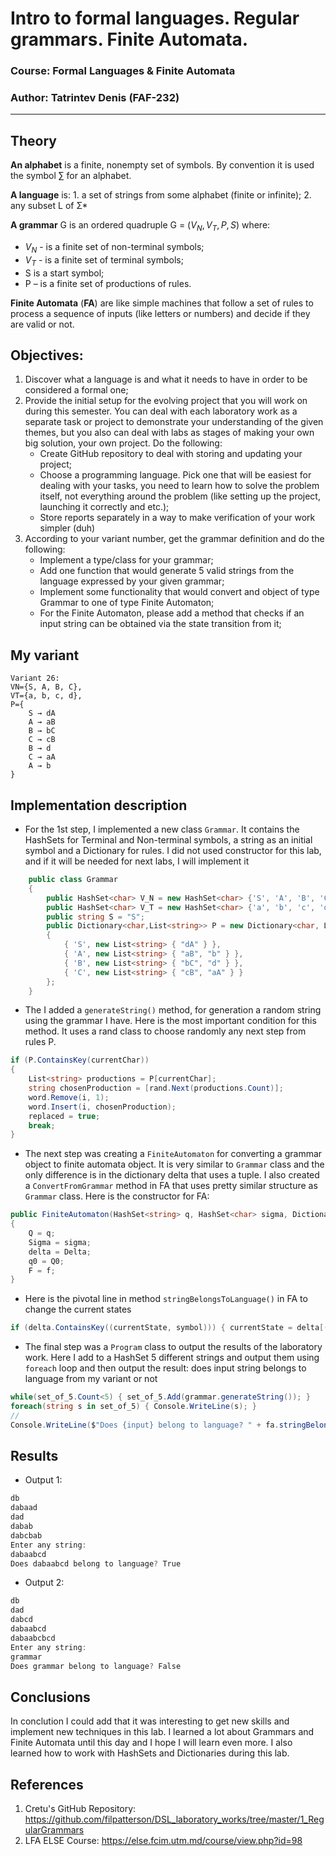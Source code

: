 # Intro to formal languages. Regular grammars. Finite Automata.

### Course: Formal Languages & Finite Automata
### Author: Tatrintev Denis (FAF-232)

----

## Theory
**An alphabet** is a finite, nonempty set of symbols. By convention it is used the symbol ∑ for an alphabet. 

**A language** is:
    1. a set of strings from some alphabet (finite or infinite);
    2. any subset L of Σ*

**A grammar** G is an ordered quadruple G = ($V_N, V_T, P, S$)
where:
- $V_N$ - is a finite set of non-terminal symbols;
- $V_T$ - is a finite set of terminal symbols;
- S is a start symbol;
- P – is a finite set of productions of rules.

**Finite Automata** (**FA**) are like simple machines that follow a set of rules to process a sequence of inputs (like letters or numbers) and decide if they are valid or not.

## Objectives:
1. Discover what a language is and what it needs to have in order to be considered a formal one;
2. Provide the initial setup for the evolving project that you will work on during this semester. You can deal with each laboratory work as a separate task or project to demonstrate your understanding of the given themes, but you also can deal with labs as stages of making your own big solution, your own project. Do the following:
    -  Create GitHub repository to deal with storing and updating your project;
    - Choose a programming language. Pick one that will be easiest for dealing with your tasks, you need to learn how to solve the problem itself, not everything around the problem (like setting up the project, launching it correctly and etc.);
    - Store reports separately in a way to make verification of your work simpler (duh)
3. According to your variant number, get the grammar definition and do the following:
    - Implement a type/class for your grammar;
    - Add one function that would generate 5 valid strings from the language expressed by your given grammar;
    - Implement some functionality that would convert and object of type Grammar to one of type Finite Automaton;
    - For the Finite Automaton, please add a method that checks if an input string can be obtained via the state transition from it;

## My variant
``` 
Variant 26:
VN={S, A, B, C},
VT={a, b, c, d}, 
P={ 
    S → dA     
    A → aB    
    B → bC   
    C → cB    
    B → d
    C → aA
    A → b
}
```

## Implementation description
* For the 1st step, I implemented a new class `Grammar`. It contains the HashSets for Terminal and Non-terminal symbols, a string as an initial symbol and a Dictionary for rules. I did not used constructor for this lab, and if it will be needed for next labs, I will implement it

```cs
    public class Grammar
    {
        public HashSet<char> V_N = new HashSet<char> {'S', 'A', 'B', 'C'};
        public HashSet<char> V_T = new HashSet<char> {'a', 'b', 'c', 'd'};
        public string S = "S";
        public Dictionary<char,List<string>> P = new Dictionary<char, List<string>>
        {
            { 'S', new List<string> { "dA" } },
            { 'A', new List<string> { "aB", "b" } },
            { 'B', new List<string> { "bC", "d" } },
            { 'C', new List<string> { "cB", "aA" } }
        };
    }
```

* The I added a `generateString()` method, for generation a random string using the grammar I have. Here is the most important condition for this method. It uses a rand class to choose randomly any next step from rules P.

```cs
if (P.ContainsKey(currentChar))
{
    List<string> productions = P[currentChar];
    string chosenProduction = [rand.Next(productions.Count)];
    word.Remove(i, 1);
    word.Insert(i, chosenProduction);
    replaced = true;
    break;
}
```

* The next step was creating a `FiniteAutomaton` for converting a grammar object to finite automata object. It is very similar to `Grammar` class and the only difference is in the dictionary delta that uses a tuple. I also created a `ConvertFromGrammar` method in FA that uses pretty similar structure as `Grammar` class. Here is the constructor for FA:

``` cs
public FiniteAutomaton(HashSet<string> q, HashSet<char> sigma, Dictionary<(string, char), string> Delta, string Q0, HashSet<string> f)
{
    Q = q;
    Sigma = sigma;
    delta = Delta;
    q0 = Q0;
    F = f;
}
```

* Here is the pivotal line in method `stringBelongsToLanguage()` in FA to change the current states

```cs
if (delta.ContainsKey((currentState, symbol))) { currentState = delta[(currentState, symbol)]; }
```

* The final step was a `Program` class to output the results of the laboratory work. Here I add to a HashSet 5 different strings and output them using `foreach` loop and then output the result: does input string belongs to language from my variant or not

```cs
while(set_of_5.Count<5) { set_of_5.Add(grammar.generateString()); }
foreach(string s in set_of_5) { Console.WriteLine(s); }
//
Console.WriteLine($"Does {input} belong to language? " + fa.stringBelongToLanguage(input));

```


## Results
- Output 1:
```powershell
db
dabaad
dad
dabab
dabcbab
Enter any string: 
dabaabcd
Does dabaabcd belong to language? True
```

- Output 2:
```powershell
db
dad
dabcd
dabaabcd
dabaabcbcd
Enter any string:
grammar
Does grammar belong to language? False
```
## Conclusions 
In conclution I could add that it was interesting to get new skills and implement new techniques in this lab. I learned a lot about Grammars and Finite Automata until this day and I hope I will learn even more. I also learned how to work with HashSets and Dictionaries during this lab.
## References
1. Cretu's GitHub Repository: https://github.com/filpatterson/DSL_laboratory_works/tree/master/1_RegularGrammars
2. LFA ELSE Course: https://else.fcim.utm.md/course/view.php?id=98
